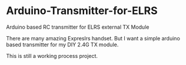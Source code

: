 # Arduino-Transmitter-for-ELRS
Arduino based RC transmitter for ELRS external TX Module

There are many amazing Expreslrs handset. But I want a simple arduino based transmitter for my DIY 2.4G TX module.

This is still a working process project.
